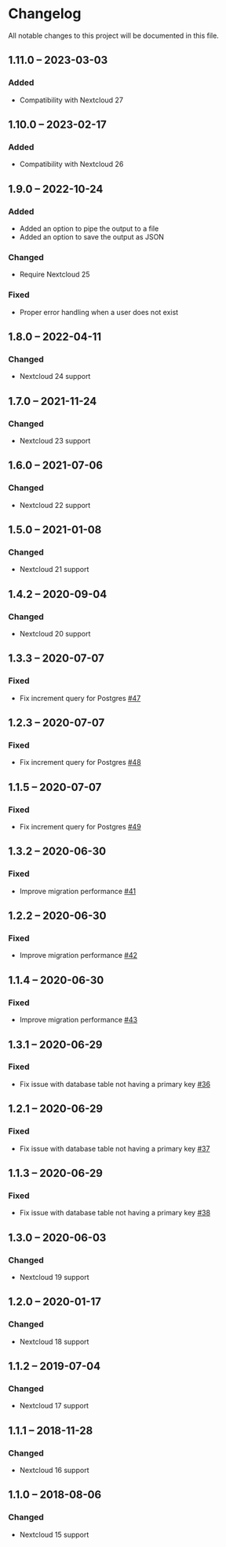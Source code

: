 # Changelog
All notable changes to this project will be documented in this file.

## 1.11.0 – 2023-03-03
### Added
- Compatibility with Nextcloud 27

## 1.10.0 – 2023-02-17
### Added
- Compatibility with Nextcloud 26

## 1.9.0 – 2022-10-24
### Added
- Added an option to pipe the output to a file
- Added an option to save the output as JSON

### Changed
- Require Nextcloud 25

### Fixed
- Proper error handling when a user does not exist

## 1.8.0 – 2022-04-11
### Changed
- Nextcloud 24 support

## 1.7.0 – 2021-11-24
### Changed
- Nextcloud 23 support

## 1.6.0 – 2021-07-06
### Changed
- Nextcloud 22 support

## 1.5.0 – 2021-01-08
### Changed
- Nextcloud 21 support

## 1.4.2 – 2020-09-04
### Changed
- Nextcloud 20 support

## 1.3.3 – 2020-07-07
### Fixed
- Fix increment query for Postgres
  [#47](https://github.com/nextcloud/user_usage_report/pull/47)

## 1.2.3 – 2020-07-07
### Fixed
- Fix increment query for Postgres
  [#48](https://github.com/nextcloud/user_usage_report/pull/48)

## 1.1.5 – 2020-07-07
### Fixed
- Fix increment query for Postgres
  [#49](https://github.com/nextcloud/user_usage_report/pull/49)

## 1.3.2 – 2020-06-30
### Fixed
- Improve migration performance
  [#41](https://github.com/nextcloud/user_usage_report/pull/41)

## 1.2.2 – 2020-06-30
### Fixed
- Improve migration performance
  [#42](https://github.com/nextcloud/user_usage_report/pull/42)

## 1.1.4 – 2020-06-30
### Fixed
- Improve migration performance
  [#43](https://github.com/nextcloud/user_usage_report/pull/43)

## 1.3.1 – 2020-06-29
### Fixed
- Fix issue with database table not having a primary key
  [#36](https://github.com/nextcloud/user_usage_report/pull/36)

## 1.2.1 – 2020-06-29
### Fixed
- Fix issue with database table not having a primary key
  [#37](https://github.com/nextcloud/user_usage_report/pull/37)

## 1.1.3 – 2020-06-29
### Fixed
- Fix issue with database table not having a primary key
  [#38](https://github.com/nextcloud/user_usage_report/pull/38)

## 1.3.0 – 2020-06-03
### Changed
- Nextcloud 19 support

## 1.2.0 – 2020-01-17
### Changed
- Nextcloud 18 support

## 1.1.2 – 2019-07-04
### Changed
- Nextcloud 17 support

## 1.1.1 – 2018-11-28
### Changed
- Nextcloud 16 support

## 1.1.0 – 2018-08-06
### Changed
- Nextcloud 15 support
